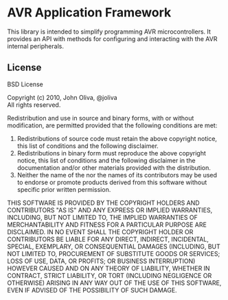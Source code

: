 AVR Application Framework
=============

This library is intended to simplify programming AVR microcontrollers. It provides an API with methods for configuring and interacting with the AVR internal peripherals.

License
-------

BSD License

Copyright (c) 2010, John Oliva, @joliva  
All rights reserved.

Redistribution and use in source and binary forms, with or without modification, are permitted provided that the following conditions are met:

<ol>
<li>
Redistributions of source code must retain the above copyright notice, this list of conditions and the following disclaimer. 
<li>
Redistributions in binary form must reproduce the above copyright notice, this list of conditions and the following disclaimer in the documentation and/or other materials provided with the distribution.
<li>
Neither the name of the <ORGANIZATION> nor the names of its contributors may be used to endorse or promote products derived from this software without specific prior written permission.
</ol>

THIS SOFTWARE IS PROVIDED BY THE COPYRIGHT HOLDERS AND CONTRIBUTORS "AS IS" AND ANY EXPRESS OR IMPLIED WARRANTIES, INCLUDING, BUT NOT LIMITED TO, THE IMPLIED WARRANTIES OF MERCHANTABILITY AND FITNESS FOR A PARTICULAR PURPOSE ARE DISCLAIMED. IN NO EVENT SHALL THE COPYRIGHT HOLDER OR CONTRIBUTORS BE LIABLE FOR ANY DIRECT, INDIRECT, INCIDENTAL, SPECIAL, EXEMPLARY, OR CONSEQUENTIAL DAMAGES (INCLUDING, BUT NOT LIMITED TO, PROCUREMENT OF SUBSTITUTE GOODS OR SERVICES; LOSS OF USE, DATA, OR PROFITS; OR BUSINESS INTERRUPTION) HOWEVER CAUSED AND ON ANY THEORY OF LIABILITY, WHETHER IN CONTRACT, STRICT LIABILITY, OR TORT (INCLUDING NEGLIGENCE OR OTHERWISE) ARISING IN ANY WAY OUT OF THE USE OF THIS SOFTWARE, EVEN IF ADVISED OF THE POSSIBILITY OF SUCH DAMAGE.
